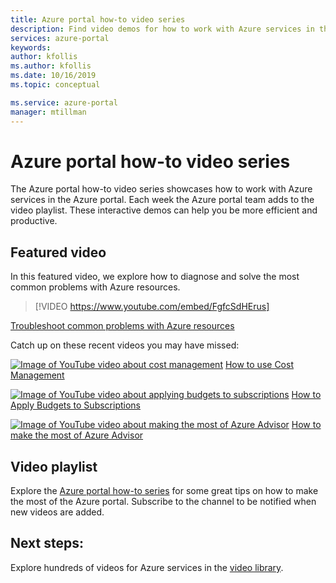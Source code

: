 ```yaml
---
title: Azure portal how-to video series
description: Find video demos for how to work with Azure services in the portal
services: azure-portal
keywords: 
author: kfollis
ms.author: kfollis
ms.date: 10/16/2019
ms.topic: conceptual

ms.service: azure-portal
manager: mtillman
---
```

# Azure portal how-to video series

The Azure portal how-to video series showcases how to work with Azure services in the Azure portal. Each week the Azure portal team adds to the video playlist. These interactive demos can help you be more efficient and productive.

## Featured video

In this featured video, we explore how to diagnose and solve the most common problems with Azure resources.

> [!VIDEO https://www.youtube.com/embed/FgfcSdHErus]

[Troubleshoot common problems with Azure resources](https://www.youtube.com/watch?v=FgfcSdHErus)

Catch up on these recent videos you may have missed:

[![Image of YouTube video about cost management](http://img.youtube.com/vi/mfxysF-kTFA/0.jpg)](http://www.youtube.com/watch?v=mfxysF-kTFA)
[How to use Cost Management](https://www.youtube.com/watch?v=mfxysF-kTFA)

[![Image of YouTube video about applying budgets to subscriptions](http://img.youtube.com/vi/UrkHiUx19Po/0.jpg)](http://www.youtube.com/watch?v=UrkHiUx19Po)
[How to Apply Budgets to Subscriptions](https://www.youtube.com/watch?v=UrkHiUx19Po)

[![Image of YouTube video about making the most of Azure Advisor](http://img.youtube.com/vi/ANz3cCiFsJw/0.jpg)](http://www.youtube.com/watch?v=ANz3cCiFsJw)
[How to make the most of Azure Advisor](https://www.youtube.com/watch?v=ANz3cCiFsJw)

## Video playlist

Explore the [Azure portal how-to series](https://www.youtube.com/playlist?list=PLLasX02E8BPBKgXP4oflOL29TtqTzwhxR) for some great tips on how to make the most of the Azure portal. Subscribe to the channel to be notified when new videos are added.

## Next steps:

Explore hundreds of videos for Azure services in the [video library](https://azure.microsoft.com/resources/videos/index/?tag=microsoft-azure-portal).
